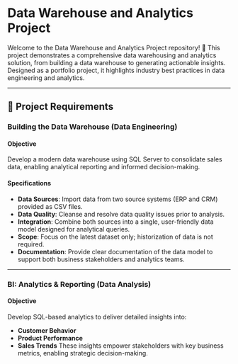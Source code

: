 # Data Warehouse and Analytics Project 

Welcome to the Data Warehouse and Analytics Project repository! 🚀
This project demonstrates a comprehensive data warehousing and analytics solution, from building a data warehouse to generating actionable insights. Designed as a portfolio project, it highlights industry best practices in data engineering and analytics.

------------------------------------------------------------------------------------------------------------------------------------------------------------------------------------------------------------------

## 🚀 Project Requirements 
### Building the Data Warehouse (Data Engineering)

#### Objective
Develop a modern data warehouse using SQL Server to consolidate sales data, enabling analytical reporting and informed decision-making.

#### Specifications
- **Data Sources**: Import data from two source systems (ERP and CRM) provided as CSV files.
- **Data Quality**: Cleanse and resolve data quality issues prior to analysis.
- **Integration**: Combine both sources into a single, user-friendly data model designed for analytical queries.
- **Scope**: Focus on the latest dataset only; historization of data is not required.
- **Documentation**: Provide clear documentation of the data model to support both business stakeholders and analytics teams.

------------------------------------------------------------------------------------------------------------------------------------------------------------------------------------------------------------------

### BI: Analytics & Reporting (Data Analysis)
#### Objective
Develop SQL-based analytics to deliver detailed insights into:

- **Customer Behavior**
- **Product Performance**
- **Sales Trends**
These insights empower stakeholders with key business metrics, enabling strategic decision-making.
